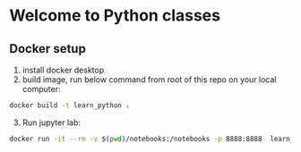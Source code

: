# Welcome to Python classes
## Docker setup
1. install docker desktop
2. build image, run below command from root of this repo on your local computer:
```bash
docker build -t learn_python .
```
3. Run jupyter lab:
```bash
docker run -it --rm -v $(pwd)/notebooks:/notebooks -p 8888:8888  learn_python /bin/sh -c "jupyter lab --ip=0.0.0.0 --no-browser --allow-root"
```